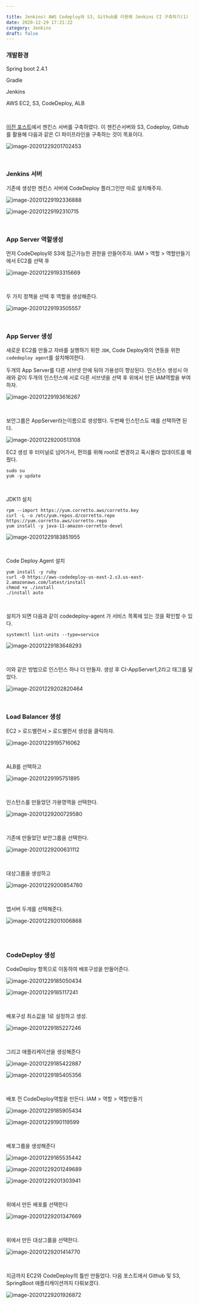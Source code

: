 ```yaml
---

title: Jenkins) AWS Codeploy와 S3, Github를 이용해 Jenkins CI 구축하기(1)
date: 2020-12-29 17:21:22
category: Jenkins
draft: false
---
```


### 개발환경

Spring boot 2.4.1

Gradle

Jenkins

AWS EC2, S3, CodeDeploy, ALB

<br/>

[이전 포스트](https://jeonghoon.netlify.app/Jenkins/aws_jenkins/)에서 젠킨스 서버를 구축하였다. 이 젠킨슨서버와 S3, Codeploy, Github를 활용해 다음과 같은 CI 파이프라인을 구축하는 것이 목표이다.

![image-20201229201702453](jenkins-codedeploy.assets/image-20201229201702453.png)

<br/>

### Jenkins 서버

기존에 생성한 젠킨스 서버에 CodeDeploy 플러그인만 따로 설치해주자. 

![image-20201229192336888](jenkins-codedeploy.assets/image-20201229192336888.png)

![image-20201229192310715](jenkins-codedeploy.assets/image-20201229192310715.png)

<br/>

### App Server 역할생성

먼저 CodeDeploy와 S3에 접근가능한 권한을 만들어주자.  IAM > 역할 > 역할만들기에서 EC2를 선택 후

![image-20201229193315669](jenkins-codedeploy.assets/image-20201229193315669.png)

<br/>

두 가지 정책을 선택 후 역할을 생성해준다.

![image-20201229193505557](jenkins-codedeploy.assets/image-20201229193505557.png)

<br/>

### App Server 생성

새로운 EC2를 만들고 자바를 실행하기 위한 `JDK`, Code Deploy와의 연동을 위한 `codedeploy agent`를 설치해야한다.

두개의 App Server를 다른 서브넷 안에 둬야 가용성이 향상된다. 인스턴스 생성시 아래와 같이 두개의 인스턴스에 서로 다른 서브넷을 선택 후 위에서 만든 IAM역할을 부여하자.

![image-20201229193616267](jenkins-codedeploy.assets/image-20201229193616267.png)

<br/>

보안그룹은 AppServer라는이름으로 생성했다. 두번째 인스턴스도 얘를 선택하면 된다.

![image-20201229200513108](jenkins-codedeploy.assets/image-20201229200513108.png)

EC2 생성 후 터미널로 넘어가서, 편의를 위해 root로 변경하고 혹시몰라 업데이트를 해줬다.

```
sudo su
yum -y update
```

<br/>

JDK11 설치

```
rpm --import https://yum.corretto.aws/corretto.key 
curl -L -o /etc/yum.repos.d/corretto.repo https://yum.corretto.aws/corretto.repo
yum install -y java-11-amazon-corretto-devel
```

![image-20201229183851955](jenkins-codedeploy.assets/image-20201229183851955.png)

<br/>

Code Deploy Agent 설치

```
yum install -y ruby
curl -O https://aws-codedeploy-us-east-2.s3.us-east-2.amazonaws.com/latest/install
chmod +x ./install
./install auto
```

<br/>

설치가 되면 다음과 같이 codedeploy-agent 가 서비스 목록에 있는 것을 확인할 수 있다.

```
systemctl list-units --type=service
```

![image-20201229183648293](jenkins-codedeploy.assets/image-20201229183648293.png)

<br/>

이와 같은 방법으로 인스턴스 하나 더 만들자. 생성 후 CI-AppServer1,2라고 태그를 달았다.

![image-20201229202820464](jenkins-codedeploy.assets/image-20201229202820464.png)

<br/>

### Load Balancer 생성

EC2 > 로드밸런서 > 로드밸런서 생성을 클릭하자.

![image-20201229195716062](jenkins-codedeploy.assets/image-20201229195716062.png)

<br/>

ALB를 선택하고

![image-20201229195751895](jenkins-codedeploy.assets/image-20201229195751895.png)

<br/>

인스턴스를 만들었던 가용영역을 선택한다.

![image-20201229200729580](jenkins-codedeploy.assets/image-20201229200729580.png)

<br/>

기존에 만들었던 보안그룹을 선택한다.

![image-20201229200631112](jenkins-codedeploy.assets/image-20201229200631112.png)

<br/>

대상그룹을 생성하고

![image-20201229200854780](jenkins-codedeploy.assets/image-20201229200854780.png)

<br/>

앱서버 두개를 선택해준다.

![image-20201229201006868](jenkins-codedeploy.assets/image-20201229201006868.png)

<br/>

<br/>

### CodeDeploy 생성

CodeDeploy 항목으로 이동하여 배포구성을 만들어준다.

![image-20201229185050434](jenkins-codedeploy.assets/image-20201229185050434.png)

![image-20201229185117241](jenkins-codedeploy.assets/image-20201229185117241.png)

<br/>

배포구성 최소값을 1로 설정하고 생성.

![image-20201229185227246](jenkins-codedeploy.assets/image-20201229185227246.png)

<br/>

그리고 애플리케이션을 생성해준다

![image-20201229185422887](jenkins-codedeploy.assets/image-20201229185422887.png)

![image-20201229185405356](jenkins-codedeploy.assets/image-20201229185405356.png)

<br/>

배포 전 CodeDeploy역할을 만든다. IAM > 역할 > 역할만들기

![image-20201229185905434](jenkins-codedeploy.assets/image-20201229185905434.png)

![image-20201229190119599](jenkins-codedeploy.assets/image-20201229190119599.png)

<br/>

배포그룹을 생성해준다

![image-20201229185535442](jenkins-codedeploy.assets/image-20201229185535442.png)

![image-20201229201249689](jenkins-codedeploy.assets/image-20201229201249689.png)

![image-20201229201303941](jenkins-codedeploy.assets/image-20201229201303941.png)

<br/>

위에서 만든 배포를 선택한다

![image-20201229201347669](jenkins-codedeploy.assets/image-20201229201347669.png)

<br/>

위에서 만든 대상그룹을 선택한다.

![image-20201229201414770](jenkins-codedeploy.assets/image-20201229201414770.png)

<br/>

지금까지 EC2와 CodeDeploy의 틀만 만들었다. 다음 포스트에서 Github 및 S3, SpringBoot 애플리캐이션까지 다뤄보겠다. 

![image-20201229201926872](jenkins-codedeploy.assets/image-20201229201926872.png)